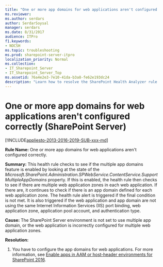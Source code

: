 ```yaml
---
title: "One or more app domains for web applications aren't configured correctly (SharePoint Server)"
ms.reviewer: 
ms.author: serdars
author: SerdarSoysal
manager: serdars
ms.date: 8/31/2017
audience: ITPro
f1.keywords:
- NOCSH
ms.topic: troubleshooting
ms.prod: sharepoint-server-itpro
localization_priority: Normal
ms.collection:
- IT_Sharepoint_Server
- IT_Sharepoint_Server_Top
ms.assetid: 76a4e2e3-7e10-41da-b3a8-fe62e193dc24
description: "Learn how to resolve the SharePoint Health Analyzer rule: One or more app domains for web applications aren't configured correctly, for SharePoint Server."
---
```


# One or more app domains for web applications aren't configured correctly (SharePoint Server)

[!INCLUDE[appliesto-2013-2016-2019-SUB-xxx-md](../includes/appliesto-2013-2016-2019-SUB-xxx-md.md)] 
  
 **Rule Name:** One or more app domains for web applications aren't configured correctly. 
  
 **Summary:** This health rule checks to see if the multiple app domains feature is enabled by looking at the state of the  _Microsoft.SharePoint.Administration.SPWebService.ContentService.SupportMultipleAppDomains_ property. If this is enabled, the health rule then checks to see if there are multiple web application zones in each web application. If there are, it continues to check if there is an app domain defined for each web application zone. The health rule alert is triggered if the final condition is not met. It is also triggered if the web application and app domain are not using the same Internet Information Services (IIS) port binding, web application zone, application pool account, and authentication type. 
  
 **Cause:** The SharePoint Server environment is not set to use multiple app domain, or the web application is incorrectly configured for multiple web application zones. 
  
 **Resolution:**
  
1. You have to configure the app domains for web applications. For more information, see [Enable apps in AAM or host-header environments for SharePoint 2016](../administration/plan-for-apps-for-sharepoint.md).
